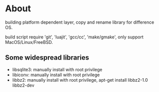 
# About

building platform dependent layer, copy and rename library for difference OS.

build script require 'git', 'luajit', 'gcc/cc', 'make/gmake', only support MacOS/Linux/FreeBSD.

## Some widespread libraries

- libsqlite3: manually install with root privilege
- libiconv: manually install with root privilege
- libbz2: manually install with root privilege, apt-get install libbz2-1.0 libbz2-dev
